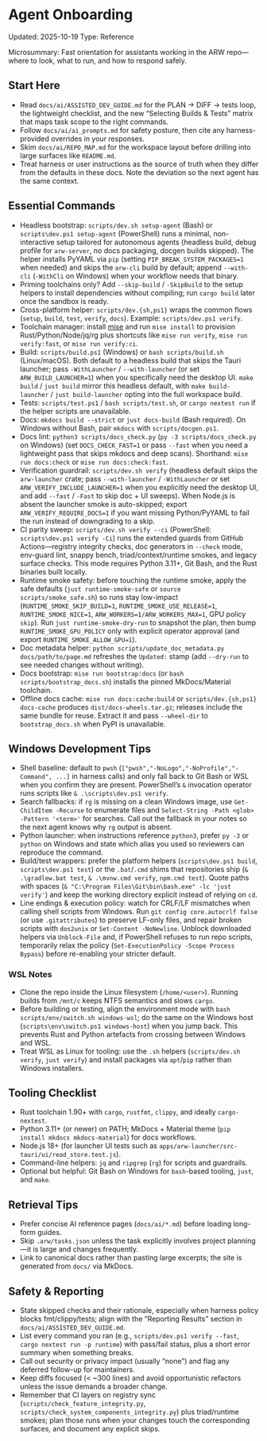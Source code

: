 # Agent Onboarding
Updated: 2025-10-19
Type: Reference

Microsummary: Fast orientation for assistants working in the ARW repo—where to look, what to run, and how to respond safely.

## Start Here
- Read `docs/ai/ASSISTED_DEV_GUIDE.md` for the PLAN → DIFF → tests loop, the lightweight checklist, and the new “Selecting Builds & Tests” matrix that maps task scope to the right commands.
- Follow `docs/ai/ai_prompts.md` for safety posture, then cite any harness-provided overrides in your responses.
- Skim `docs/ai/REPO_MAP.md` for the workspace layout before drilling into large surfaces like `README.md`.
- Treat harness or user instructions as the source of truth when they differ from the defaults in these docs. Note the deviation so the next agent has the same context.

## Essential Commands
- Headless bootstrap: `scripts/dev.sh setup-agent` (Bash) or `scripts\dev.ps1 setup-agent` (PowerShell) runs a minimal, non-interactive setup tailored for autonomous agents (headless build, debug profile for `arw-server`, no docs packaging, docgen builds skipped). The helper installs PyYAML via `pip` (setting `PIP_BREAK_SYSTEM_PACKAGES=1` when needed) and skips the `arw-cli` build by default; append `--with-cli` (`-WithCli` on Windows) when your workflow needs that binary.
- Priming toolchains only? Add `--skip-build` / `-SkipBuild` to the setup helpers to install dependencies without compiling; run `cargo build` later once the sandbox is ready.
- Cross-platform helper: `scripts/dev.{sh,ps1}` wraps the common flows (`setup`, `build`, `test`, `verify`, `docs`). Example: `scripts/dev.ps1 verify`.
- Toolchain manager: install [mise](https://mise.jdx.dev) and run `mise install` to provision Rust/Python/Node/jq/rg plus shortcuts like `mise run verify`, `mise run verify:fast`, or `mise run verify:ci`.
- Build: `scripts/build.ps1` (Windows) or `bash scripts/build.sh` (Linux/macOS). Both default to a headless build that skips the Tauri launcher; pass `-WithLauncher` / `--with-launcher` (or set `ARW_BUILD_LAUNCHER=1`) when you specifically need the desktop UI. `make build` / `just build` mirror this headless default, with `make build-launcher` / `just build-launcher` opting into the full workspace build.
- Tests: `scripts/test.ps1` / `bash scripts/test.sh`, or `cargo nextest run` if the helper scripts are unavailable.
- Docs: `mkdocs build --strict` or `just docs-build` (Bash required). On Windows without Bash, pair `mkdocs` with `scripts/docgen.ps1`.
- Docs lint: `python3 scripts/docs_check.py` (`py -3 scripts/docs_check.py` on Windows) (set `DOCS_CHECK_FAST=1` or pass `--fast` when you need a lightweight pass that skips mkdocs and deep scans). Shorthand: `mise run docs:check` or `mise run docs:check:fast`.
- Verification guardrail: `scripts/dev.sh verify` (headless default skips the `arw-launcher` crate; pass `--with-launcher` / `-WithLauncher` or set `ARW_VERIFY_INCLUDE_LAUNCHER=1` when you explicitly need the desktop UI, and add `--fast` / `-Fast` to skip doc + UI sweeps). When Node.js is absent the launcher smoke is auto-skipped; export `ARW_VERIFY_REQUIRE_DOCS=1` if you want missing Python/PyYAML to fail the run instead of downgrading to a skip.
- CI parity sweep: `scripts/dev.sh verify --ci` (PowerShell: `scripts\dev.ps1 verify -Ci`) runs the extended guards from GitHub Actions—registry integrity checks, doc generators in `--check` mode, env-guard lint, snappy bench, triad/context/runtime smokes, and legacy surface checks. This mode requires Python 3.11+, Git Bash, and the Rust binaries built locally.
- Runtime smoke safety: before touching the runtime smoke, apply the safe defaults (`just runtime-smoke-safe` or `source scripts/smoke_safe.sh`) so runs stay low-impact (`RUNTIME_SMOKE_SKIP_BUILD=1`, `RUNTIME_SMOKE_USE_RELEASE=1`, `RUNTIME_SMOKE_NICE=1`, `ARW_WORKERS=1/ARW_WORKERS_MAX=1`, GPU policy `skip`). Run `just runtime-smoke-dry-run` to snapshot the plan, then bump `RUNTIME_SMOKE_GPU_POLICY` only with explicit operator approval (and export `RUNTIME_SMOKE_ALLOW_GPU=1`).
- Doc metadata helper: `python scripts/update_doc_metadata.py docs/path/to/page.md` refreshes the `Updated:` stamp (add `--dry-run` to see needed changes without writing).
- Docs bootstrap: `mise run bootstrap:docs` (or `bash scripts/bootstrap_docs.sh`) installs the pinned MkDocs/Material toolchain.
- Offline docs cache: `mise run docs:cache:build` or `scripts/dev.{sh,ps1} docs-cache` produces `dist/docs-wheels.tar.gz`; releases include the same bundle for reuse. Extract it and pass `--wheel-dir` to `bootstrap_docs.sh` when PyPI is unavailable.

## Windows Development Tips
- Shell baseline: default to `pwsh` (`["pwsh","-NoLogo","-NoProfile","-Command", ...]` in harness calls) and only fall back to Git Bash or WSL when you confirm they are present. PowerShell’s `&` invocation operator runs scripts like `& .\scripts\dev.ps1 verify`.
- Search fallbacks: if `rg` is missing on a clean Windows image, use `Get-ChildItem -Recurse` to enumerate files and `Select-String -Path <glob> -Pattern '<term>'` for searches. Call out the fallback in your notes so the next agent knows why `rg` output is absent.
- Python launcher: when instructions reference `python3`, prefer `py -3` or `python` on Windows and state which alias you used so reviewers can reproduce the command.
- Build/test wrappers: prefer the platform helpers (`scripts\dev.ps1 build`, `scripts\dev.ps1 test`) or the `.bat`/`.cmd` shims that repositories ship (`& .\gradlew.bat test`, `& .\mvnw.cmd verify`, `npm.cmd test`). Quote paths with spaces (`& "C:\Program Files\Git\bin\bash.exe" -lc 'just verify'`) and keep the working directory explicit instead of relying on `cd`.
- Line endings & execution policy: watch for CRLF/LF mismatches when calling shell scripts from Windows. Run `git config core.autocrlf false` (or use `.gitattributes`) to preserve LF-only files, and repair broken scripts with `dos2unix` or `Set-Content -NoNewline`. Unblock downloaded helpers via `Unblock-File` and, if PowerShell refuses to run repo scripts, temporarily relax the policy (`Set-ExecutionPolicy -Scope Process Bypass`) before re-enabling your stricter default.

### WSL Notes
- Clone the repo inside the Linux filesystem (`/home/<user>`). Running builds from `/mnt/c` keeps NTFS semantics and slows `cargo`.
- Before building or testing, align the environment mode with `bash scripts/env/switch.sh windows-wsl`; do the same on the Windows host (`scripts\env\switch.ps1 windows-host`) when you jump back. This prevents Rust and Python artefacts from crossing between Windows and WSL.
- Treat WSL as Linux for tooling: use the `.sh` helpers (`scripts/dev.sh verify`, `just verify`) and install packages via `apt`/`pip` rather than Windows installers.

## Tooling Checklist
- Rust toolchain 1.90+ with `cargo`, `rustfmt`, `clippy`, and ideally `cargo-nextest`.
- Python 3.11+ (or newer) on PATH; MkDocs + Material theme (`pip install mkdocs mkdocs-material`) for docs workflows.
- Node.js 18+ (for launcher UI tests such as `apps/arw-launcher/src-tauri/ui/read_store.test.js`).
- Command-line helpers: `jq` and `ripgrep` (`rg`) for scripts and guardrails.
- Optional but helpful: Git Bash on Windows for `bash`-based tooling, `just`, and `make`.

## Retrieval Tips
- Prefer concise AI reference pages (`docs/ai/*.md`) before loading long-form guides.
- Skip `.arw/tasks.json` unless the task explicitly involves project planning—it is large and changes frequently.
- Link to canonical docs rather than pasting large excerpts; the site is generated from `docs/` via MkDocs.

## Safety & Reporting
- State skipped checks and their rationale, especially when harness policy blocks fmt/clippy/tests; align with the “Reporting Results” section in `docs/ai/ASSISTED_DEV_GUIDE.md`.
- List every command you ran (e.g., `scripts/dev.ps1 verify --fast`, `cargo nextest run -p runtime`) with pass/fail status, plus a short error summary when something breaks.
- Call out security or privacy impact (usually “none”) and flag any deferred follow-up for maintainers.
- Keep diffs focused (< ~300 lines) and avoid opportunistic refactors unless the issue demands a broader change.
- Remember that CI layers on registry sync (`scripts/check_feature_integrity.py`, `scripts/check_system_components_integrity.py`) plus triad/runtime smokes; plan those runs when your changes touch the corresponding surfaces, and document any explicit skips.
